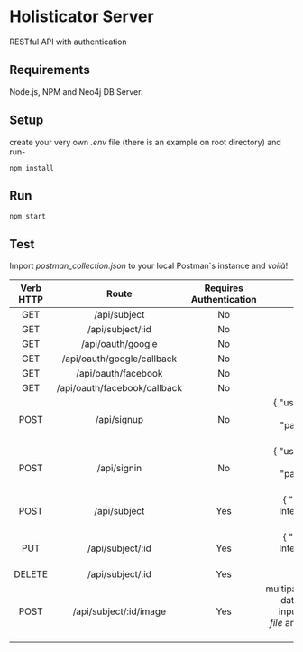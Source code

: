 # Holisticator Server
RESTful API with authentication

## Requirements
Node.js, NPM and Neo4j DB Server.

## Setup
create your very own *.env* file (there is an example on root directory) and run-
```
npm install
```

## Run
```
npm start
```

## Test
Import *postman_collection.json* to your local Postman`s instance and _voilà_!

| Verb HTTP |             Route             | Requires Authentication | Params |
|:---------:|:-----------------------------:|:-----------------------:|-------:|
| GET       | /api/subject                  |            No           |
| GET       | /api/subject/:id              |            No           |
| GET       | /api/oauth/google             |            No           |
| GET       | /api/oauth/google/callback    |            No           |
| GET       | /api/oauth/facebook           |            No           |
| GET       | /api/oauth/facebook/callback  |            No           |
| POST      | /api/signup                   |            No           |{ "username": String, "password": String }
| POST      | /api/signin                   |            No           |{ "username": String, "password": String }
| POST      | /api/subject                  |           Yes           |{ "number": Integer, "id": String }
| PUT       | /api/subject/:id              |           Yes           |{ "number": Integer, "id": String }
| DELETE    | /api/subject/:id              |           Yes           |
| POST      | /api/subject/:id/image        |           Yes           |multipart/form-data with an input of type *file* and named as *image*

